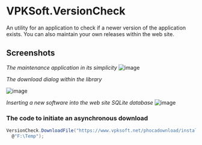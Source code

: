 # VPKSoft.VersionCheck
An utility for an application to check if a newer version of the application exists. You can also maintain your own releases within the web site.

## Screenshots

_The maintenance application in its simplicity_
![image](https://user-images.githubusercontent.com/40712699/60735025-7f1d2400-9f5a-11e9-8444-efacb37e9769.png)

_The download dialog within the library_

![image](https://user-images.githubusercontent.com/40712699/60735252-416ccb00-9f5b-11e9-98af-18e553c647a1.png)

_Inserting a new software into the web site SQLite database_
![image](https://user-images.githubusercontent.com/40712699/60735876-a1fd0780-9f5d-11e9-80e6-63247a8c9f55.png)

### The code to initiate an asynchronous download
```cs
VersionCheck.DownloadFile("https://www.vpksoft.net/phocadownload/installers/setup_vampsharp_1_0_0_4.exe",
  @"F:\Temp");
```
